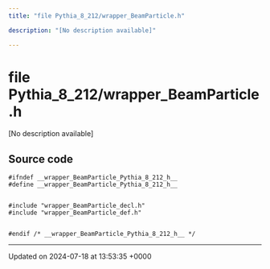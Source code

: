 ```yaml
---
title: "file Pythia_8_212/wrapper_BeamParticle.h"

description: "[No description available]"

---
```


# file Pythia_8_212/wrapper_BeamParticle.h

[No description available]




## Source code

```
#ifndef __wrapper_BeamParticle_Pythia_8_212_h__
#define __wrapper_BeamParticle_Pythia_8_212_h__


#include "wrapper_BeamParticle_decl.h"
#include "wrapper_BeamParticle_def.h"


#endif /* __wrapper_BeamParticle_Pythia_8_212_h__ */
```


-------------------------------

Updated on 2024-07-18 at 13:53:35 +0000
